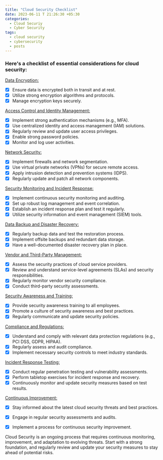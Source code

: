 ```yaml
---
title: "Cloud Security Checklist"
date: 2023-06-11 T 21:26:30 +05:30
categories:
  - Cloud Securiy
  - Cyber Security
tags:
  - cloud security
  - cybersecurity
  - posts
---
```

### Here's a checklist of essential considerations for cloud security:
 <u> Data Encryption: </u>

 - [x] Ensure data is encrypted both in transit and at rest.
 - [x] Utilize strong encryption algorithms and protocols.
 - [x] Manage encryption keys securely.
 
 <u> Access Control and Identity Management: </u>

 - [x] Implement strong authentication mechanisms (e.g., MFA).
 - [x] Use centralized identity and access management (IAM) solutions.
 - [x] Regularly review and update user access privileges.
 - [x] Enable strong password policies.
 - [x] Monitor and log user activities.
 
 <u> Network Security: </u>

 - [x] Implement firewalls and network segmentation.
 - [x] Use virtual private networks (VPNs) for secure remote access.
 - [x] Apply intrusion detection and prevention systems (IDPS).
 - [x] Regularly update and patch all network components.
 
 <u> Security Monitoring and Incident Response: </u>

 - [x] Implement continuous security monitoring and auditing.
 - [x] Set up robust log management and event correlation.
 - [x] Establish an incident response plan and test it regularly.
 - [x] Utilize security information and event management (SIEM) tools.
 
 <u> Data Backup and Disaster Recovery: </u>

 - [x] Regularly backup data and test the restoration process.
 - [x] Implement offsite backups and redundant data storage.
 - [x] Have a well-documented disaster recovery plan in place.
 
 <u> Vendor and Third-Party Management: </u>

 - [x] Assess the security practices of cloud service providers.
 - [x] Review and understand service-level agreements (SLAs) and security responsibilities.
 - [x] Regularly monitor vendor security compliance.
 - [x] Conduct third-party security assessments.
 
 <u> Security Awareness and Training: </u>

 - [x] Provide security awareness training to all employees.
 - [x] Promote a culture of security awareness and best practices.
 - [x] Regularly communicate and update security policies.
 
 <u> Compliance and Regulations: </u>

 - [x] Understand and comply with relevant data protection regulations (e.g., PCI DSS, GDPR, HIPAA).
 - [x] Regularly assess and audit compliance.
 - [x] Implement necessary security controls to meet industry standards.
 
 <u> Incident Response Testing: </u>

 - [x] Conduct regular penetration testing and vulnerability assessments.
 - [x] Perform tabletop exercises for incident response and recovery.
 - [x] Continuously monitor and update security measures based on test results.
 
 <u> Continuous Improvement: </u>

 - [x] Stay informed about the latest cloud security threats and best practices.
 - [x] Engage in regular security assessments and audits.
 - [x] Implement a process for continuous security improvement.


Cloud Security is an ongoing process that requires continuous monitoring, improvement, and adaptation to evolving threats. Start with a strong foundation, and regularly review and update your security measures to stay ahead of potential risks.


